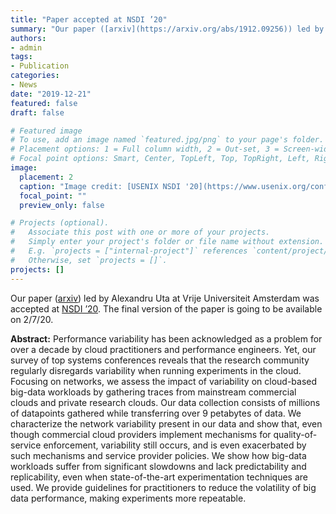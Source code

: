 ```yaml
---
title: "Paper accepted at NSDI ’20"
summary: "Our paper ([arxiv](https://arxiv.org/abs/1912.09256)) led by Alexandru Uta at Vrije Universiteit Amsterdam was accepted at [NSDI ’20](https://www.usenix.org/conference/nsdi20). The final version of the paper is going to be available on 2/7/20."
authors:
- admin
tags:
- Publication
categories:
- News
date: "2019-12-21"
featured: false
draft: false

# Featured image
# To use, add an image named `featured.jpg/png` to your page's folder.
# Placement options: 1 = Full column width, 2 = Out-set, 3 = Screen-width
# Focal point options: Smart, Center, TopLeft, Top, TopRight, Left, Right, BottomLeft, Bottom, BottomRight
image:
  placement: 2
  caption: "Image credit: [USENIX NSDI '20](https://www.usenix.org/conference/nsdi20)"
  focal_point: ""
  preview_only: false

# Projects (optional).
#   Associate this post with one or more of your projects.
#   Simply enter your project's folder or file name without extension.
#   E.g. `projects = ["internal-project"]` references `content/project/deep-learning/index.md`.
#   Otherwise, set `projects = []`.
projects: []
---
```

Our paper ([arxiv](https://arxiv.org/abs/1912.09256)) led by Alexandru Uta at Vrije Universiteit Amsterdam was accepted at [NSDI ’20](https://www.usenix.org/conference/nsdi20). The final version of the paper is going to be available on 2/7/20.

**Abstract:** Performance variability has been acknowledged as a problem for over a decade by cloud practitioners and performance engineers. Yet, our survey of top systems conferences reveals that the research community regularly disregards variability when running experiments in the cloud. Focusing on networks, we assess the impact of variability on cloud-based big-data workloads by gathering traces from mainstream commercial clouds and private research clouds. Our data collection consists of millions of datapoints gathered while transferring over 9 petabytes of data. We characterize the network variability present in our data and show that, even though commercial cloud providers implement mechanisms for quality-of-service enforcement, variability still occurs, and is even exacerbated by such mechanisms and service provider policies. We show how big-data workloads suffer from significant slowdowns and lack predictability and replicability, even when state-of-the-art experimentation techniques are used. We provide guidelines for practitioners to reduce the volatility of big data performance, making experiments more repeatable. 